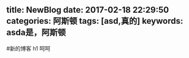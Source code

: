 title:  NewBlog
date:  2017-02-18 22:29:50
categories:  阿斯顿
tags:  [asd,真的]
keywords:  asda是，阿斯顿
---
#新的博客
h1 呵呵